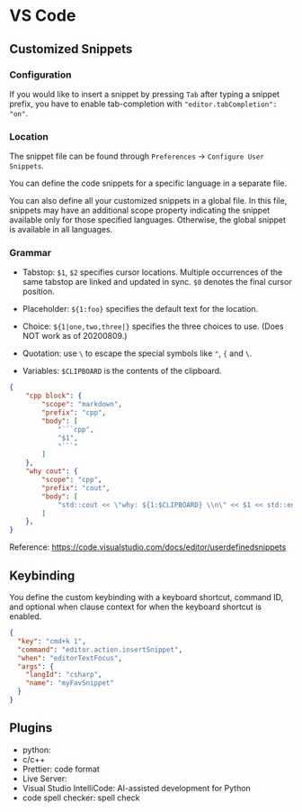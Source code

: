 # VS Code


## Customized Snippets

### Configuration

If you would like to insert a snippet by pressing `Tab` after typing a snippet prefix, you have to enable tab-completion with `"editor.tabCompletion": "on"`. 

### Location

The snippet file can be found through `Preferences` -> `Configure User Snippets`. 

You can define the code snippets for a specific language in a separate file. 

You can also define all your customized snippets in a global file. In this file, snippets may have an additional scope property indicating the snippet available only for those specified languages. Otherwise, the global snippet is available in all languages.

### Grammar

* Tabstop: `$1`, `$2` specifies cursor locations. Multiple occurrences of the same tabstop are linked and updated in sync. `$0` denotes the final cursor position. 

* Placeholder: `${1:foo}` specifies the default text for the location. 

* Choice: `${1|one,two,three|}` specifies the three choices to use. (Does NOT work as of 20200809.)

* Quotation: use `\` to escape the special symbols like `"`, `{` and `\`. 

* Variables: `$CLIPBOARD` is the contents of the clipboard. 

```json
{
	"cpp block": {
		"scope": "markdown",
		"prefix": "cpp",
		"body": [
			"```cpp",
			"$1",
			"```"
		]
    },
    "why cout": {
		"scope": "cpp",
		"prefix": "cout",
		"body": [
			"std::cout << \"why: ${1:$CLIPBOARD} \\n\" << $1 << std::endl; "
		]
    },	
}
```


Reference: https://code.visualstudio.com/docs/editor/userdefinedsnippets


## Keybinding

You define the custom keybinding with a keyboard shortcut, command ID, and optional when clause context for when the keyboard shortcut is enabled.


```json
{
  "key": "cmd+k 1",
  "command": "editor.action.insertSnippet",
  "when": "editorTextFocus",
  "args": {
    "langId": "csharp",
    "name": "myFavSnippet"
  }
}
```

## Plugins

* python: 
* c/c++
* Prettier: code format
* Live Server: 
* Visual Studio IntelliCode: AI-assisted development for Python
* code spell checker: spell check

